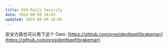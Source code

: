 ```yaml
---
title: 024-Rails Security
date: 2024-08-09 18:03
updated: 2024-08-09 18:06
---
```


安全方面也可以用下这个 Gem: [https://github.com/presidentbeef/brakeman](https://github.com/presidentbeef/brakeman)
